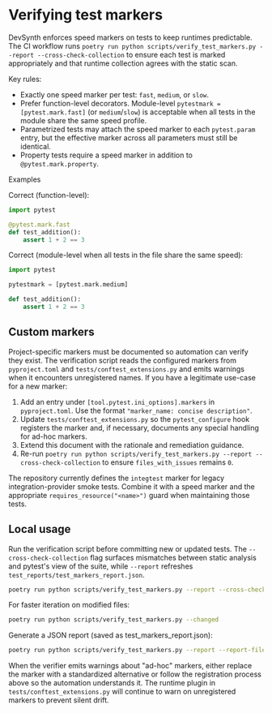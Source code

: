 # Verifying test markers

DevSynth enforces speed markers on tests to keep runtimes predictable. The CI
workflow runs `poetry run python scripts/verify_test_markers.py --report
--cross-check-collection` to ensure each test is marked appropriately and that
runtime collection agrees with the static scan.

Key rules:

- Exactly one speed marker per test: `fast`, `medium`, or `slow`.
- Prefer function-level decorators. Module-level `pytestmark =
  [pytest.mark.fast]` (or `medium`/`slow`) is acceptable when all tests in the
  module share the same speed profile.
- Parametrized tests may attach the speed marker to each `pytest.param` entry,
  but the effective marker across all parameters must still be identical.
- Property tests require a speed marker in addition to
  `@pytest.mark.property`.

Examples

Correct (function-level):
```python
import pytest

@pytest.mark.fast
def test_addition():
    assert 1 + 2 == 3
```

Correct (module-level when all tests in the file share the same speed):
```python
import pytest

pytestmark = [pytest.mark.medium]

def test_addition():
    assert 1 + 2 == 3
```

## Custom markers

Project-specific markers must be documented so automation can verify they
exist. The verification script reads the configured markers from
`pyproject.toml` and `tests/conftest_extensions.py` and emits warnings when it
encounters unregistered names. If you have a legitimate use-case for a new
marker:

1. Add an entry under `[tool.pytest.ini_options].markers` in `pyproject.toml`.
   Use the format `"marker_name: concise description"`.
2. Update `tests/conftest_extensions.py` so the `pytest_configure` hook
   registers the marker and, if necessary, documents any special handling for
   ad-hoc markers.
3. Extend this document with the rationale and remediation guidance.
4. Re-run `poetry run python scripts/verify_test_markers.py --report
   --cross-check-collection` to ensure `files_with_issues` remains `0`.

The repository currently defines the `integtest` marker for legacy
integration-provider smoke tests. Combine it with a speed marker and the
appropriate `requires_resource("<name>")` guard when maintaining those tests.

## Local usage

Run the verification script before committing new or updated tests. The
`--cross-check-collection` flag surfaces mismatches between static analysis and
pytest's view of the suite, while `--report` refreshes
`test_reports/test_markers_report.json`.

```bash
poetry run python scripts/verify_test_markers.py --report --cross-check-collection
```

For faster iteration on modified files:
```bash
poetry run python scripts/verify_test_markers.py --changed
```

Generate a JSON report (saved as test_markers_report.json):
```bash
poetry run python scripts/verify_test_markers.py --report --report-file test_markers_report.json
```

When the verifier emits warnings about "ad-hoc" markers, either replace the
marker with a standardized alternative or follow the registration process above
so the automation understands it. The runtime plugin in
`tests/conftest_extensions.py` will continue to warn on unregistered markers to
prevent silent drift.
